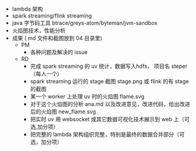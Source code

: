 - lambda 架构
- spark streaming/flink streaming
- java  字节码工具 btrace/greys-atom/byteman/jvm-sandbox
- 火焰图技术，性能分析
- 成果 ( md 文件和截图放到 04 目录里)
  - PM
    - 各种问题及解决的 issue
  - RD
    - 完成 spark streaming 的 uv 统计，数据写入hdfs， 项目名 steper（每人一个）
    - spark streaming 运行的 stage 截图 stage.png 或 flink 的有 stage 的截图
    - 某一个 worker 上处理 uv 时的火焰图 flame.svg
    - 对于这个火焰图的分析 ana.md  以及改进意见，改进代码，给出改进后的火焰图 new_flame.svg
    - 把实时 uv 用 websocket 或其它数据可视化技术展示到 web 上（可选,加分项）
    - 把完整的 lambda 架构组织完整，特别是最终的数据合并部分（可选，加分项）
